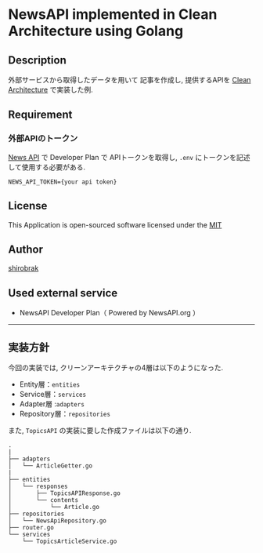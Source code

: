 NewsAPI implemented in Clean Architecture using Golang
====


## Description

外部サービスから取得したデータを用いて
記事を作成し, 提供するAPIを [Clean Architecture](https://blog.cleancoder.com/uncle-bob/2012/08/13/the-clean-architecture.html) で実装した例. 

## Requirement

### 外部APIのトークン

[News API](https://NewsAPI.org) で Developer Plan で APIトークンを取得し, `.env` にトークンを記述して使用する必要がある.  

```
NEWS_API_TOKEN={your api token}
```

## License
This Application is open-sourced software licensed under the [MIT](https://opensource.org/licenses/MIT)

## Author

[shirobrak](https://github.com/shirobrak)

## Used external service

- NewsAPI Developer Plan（ Powered by NewsAPI.org ）

---

## 実装方針

今回の実装では, クリーンアーキテクチャの4層は以下のようになった.  
- Entity層：`entities`
- Service層：`services`
- Adapter層 :`adapters`
- Repository層：`repositories`

また, `TopicsAPI` の実装に要した作成ファイルは以下の通り.  
```
.
|
├── adapters
│   └── ArticleGetter.go
|
├── entities
│   └── responses
│       ├── TopicsAPIResponse.go
│       └── contents
│           └── Article.go
├── repositories
│   └── NewsApiRepository.go
├── router.go
└── services
    └── TopicsArticleService.go
```